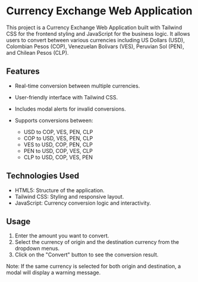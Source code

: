 # Currency Exchange Web Application

This project is a Currency Exchange Web Application built with Tailwind CSS for the frontend styling and JavaScript for the business logic. It allows users to convert between various currencies including US Dollars (USD), Colombian Pesos (COP), Venezuelan Bolivars (VES), Peruvian Sol (PEN), and Chilean Pesos (CLP).

## Features

- Real-time conversion between multiple currencies.
* User-friendly interface with Tailwind CSS.
+ Includes modal alerts for invalid conversions.
- Supports conversions between:
  
  + USD to COP, VES, PEN, CLP
  + COP to USD, VES, PEN, CLP
  + VES to USD, COP, PEN, CLP
  + PEN to USD, COP, VES, CLP
  + CLP to USD, COP, VES, PEN

## Technologies Used
+ HTML5: Structure of the application.
+ Tailwind CSS: Styling and responsive layout.
+ JavaScript: Currency conversion logic and interactivity.

## Usage
1. Enter the amount you want to convert.
2. Select the currency of origin and the destination currency from the dropdown menus.
3. Click on the "Convert" button to see the conversion result.
   
Note: If the same currency is selected for both origin and destination, a modal will display a warning message.
